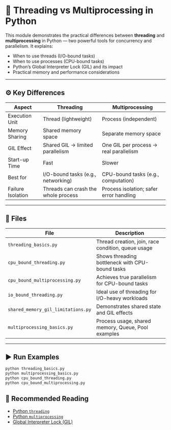 # 🧵 Threading vs Multiprocessing in Python

This module demonstrates the practical differences between **threading** and **multiprocessing** in Python — two powerful tools for concurrency and parallelism. It explains:

- When to use threads (I/O-bound tasks)
- When to use processes (CPU-bound tasks)
- Python’s Global Interpreter Lock (GIL) and its impact
- Practical memory and performance considerations

---

## ⚙️ Key Differences

| Aspect            | Threading                           | Multiprocessing                         |
| ----------------- | ----------------------------------- | --------------------------------------- |
| Execution Unit    | Thread (lightweight)                | Process (independent)                   |
| Memory Sharing    | Shared memory space                 | Separate memory space                   |
| GIL Effect        | Shared GIL → limited parallelism    | One GIL per process → real parallelism  |
| Start-up Time     | Fast                                | Slower                                  |
| Best for          | I/O-bound tasks (e.g., networking)  | CPU-bound tasks (e.g., computation)     |
| Failure Isolation | Threads can crash the whole process | Process isolation; safer error handling |

---

## 📂 Files

| File                               | Description                                        |
| ---------------------------------- | -------------------------------------------------- |
| `threading_basics.py`              | Thread creation, join, race condition, queue usage |
| `cpu_bound_threading.py`           | Shows threading bottleneck with CPU-bound tasks    |
| `cpu_bound_multiprocessing.py`     | Achieves true parallelism for CPU-bound tasks      |
| `io_bound_threading.py`            | Ideal use of threading for I/O-heavy workloads     |
| `shared_memory_gil_limitations.py` | Demonstrates shared state and GIL effects          |
| `multiprocessing_basics.py`        | Process usage, shared memory, Queue, Pool examples |

---

## ▶️ Run Examples

```bash
python threading_basics.py
python multiprocessing_basics.py
python cpu_bound_threading.py
python cpu_bound_multiprocessing.py
```

## 📖 Recommended Reading

- [Python `threading`](https://docs.python.org/3/library/threading.html)
- [Python `multiprocessing`](https://docs.python.org/3/library/multiprocessing.html)
- [Global Interpreter Lock (GIL)](https://wiki.python.org/moin/GlobalInterpreterLock)
